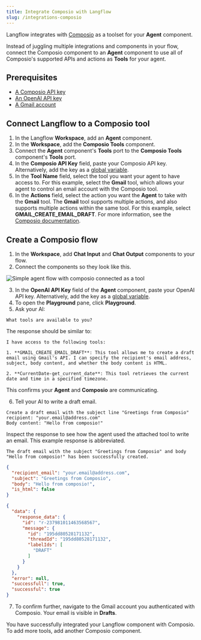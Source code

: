 ```yaml
---
title: Integrate Composio with Langflow
slug: /integrations-composio
---
```


Langflow integrates with [Composio](https://docs.composio.dev/introduction/intro/overview) as a toolset for your **Agent** component.

Instead of juggling multiple integrations and components in your flow, connect the Composio component to an **Agent** component to use all of Composio's supported APIs and actions as **Tools** for your agent.

## Prerequisites

- [A Composio API key](https://app.composio.dev/)
- [An OpenAI API key](https://platform.openai.com/)
- [A Gmail account](https://mail.google.com)

## Connect Langflow to a Composio tool

1. In the Langflow **Workspace**, add an **Agent** component.
2. In the **Workspace**, add the **Composio Tools** component.
3. Connect the **Agent** component's **Tools** port to the **Composio Tools** component's **Tools** port.
4. In the **Composio API Key** field, paste your Composio API key.
Alternatively, add the key as a [global variable](/configuration-global-variables).
5. In the **Tool Name** field, select the tool you want your agent to have access to.
For this example, select the **Gmail** tool, which allows your agent to control an email account with the Composio tool.
6. In the **Actions** field, select the action you want the **Agent** to take with the **Gmail** tool.
The **Gmail** tool supports multiple actions, and also supports multiple actions within the same tool.
For this example, select **GMAIL_CREATE_EMAIL_DRAFT**.
For more information, see the [Composio documentation](https://docs.composio.dev/patterns/tools/use-tools/use-specific-actions).

## Create a Composio flow

1. In the **Workspace**, add **Chat Input** and **Chat Output** components to your flow.
2. Connect the components so they look like this.

![Simple agent flow with composio connected as a tool](/img/composio/composio-create-flow.png)

3. In the **OpenAI API Key** field of the **Agent** component, paste your OpenAI API key.
Alternatively, add the key as a [global variable](/configuration-global-variables).
4. To open the **Playground** pane, click **Playground**.
5. Ask your AI:

```text
What tools are available to you?
```

The response should be similar to:

```text
I have access to the following tools:

1. **GMAIL_CREATE_EMAIL_DRAFT**: This tool allows me to create a draft email using Gmail's API. I can specify the recipient's email address, subject, body content, and whether the body content is HTML.

2. **CurrentDate-get_current_date**: This tool retrieves the current date and time in a specified timezone.
```

This confirms your **Agent** and **Composio** are communicating.

6. Tell your AI to write a draft email.

```text
Create a draft email with the subject line "Greetings from Composio"
recipient: "your.email@address.com"
Body content: "Hello from composio!"
```

Inspect the response to see how the agent used the attached tool to write an email.
This example response is abbreviated.

```text
The draft email with the subject "Greetings from Composio" and body "Hello from composio!" has been successfully created.
```

```json
{
  "recipient_email": "your.email@address.com",
  "subject": "Greetings from Composio",
  "body": "Hello from composio!",
  "is_html": false
}

{
  "data": {
    "response_data": {
      "id": "r-237981011463568567",
      "message": {
        "id": "195dd80528171132",
        "threadId": "195dd80528171132",
        "labelIds": [
          "DRAFT"
        ]
      }
    }
  },
  "error": null,
  "successfull": true,
  "successful": true
}
```

7. To confirm further, navigate to the Gmail account you authenticated with Composio.
Your email is visible in **Drafts**.

You have successfully integrated your Langflow component with Composio.
To add more tools, add another Composio component.